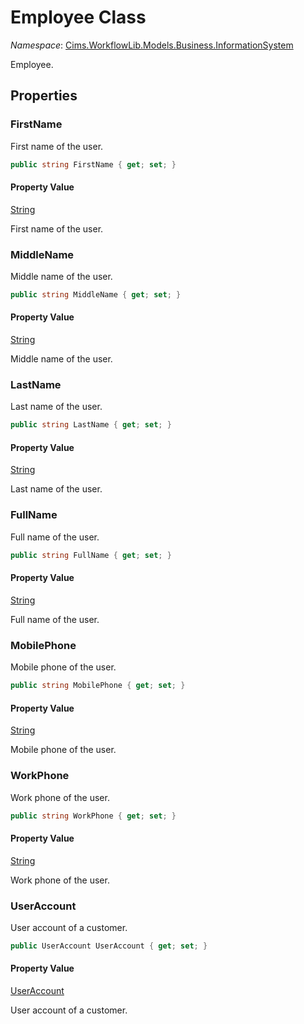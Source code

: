 # Employee Class 

*Namespace*: [Cims.WorkflowLib.Models.Business.InformationSystem](Cims.WorkflowLib.Models.Business.InformationSystem.md)

Employee.

## Properties

### FirstName

First name of the user.

```C#
public string FirstName { get; set; }
```

#### Property Value

[String](https://learn.microsoft.com/en-us/dotnet/api/system.string)

First name of the user.

### MiddleName

Middle name of the user.

```C#
public string MiddleName { get; set; }
```

#### Property Value

[String](https://learn.microsoft.com/en-us/dotnet/api/system.string)

Middle name of the user.

### LastName

Last name of the user.

```C#
public string LastName { get; set; }
```

#### Property Value

[String](https://learn.microsoft.com/en-us/dotnet/api/system.string)

Last name of the user.

### FullName

Full name of the user.

```C#
public string FullName { get; set; }
```

#### Property Value

[String](https://learn.microsoft.com/en-us/dotnet/api/system.string)

Full name of the user.


### MobilePhone

Mobile phone of the user.

```C#
public string MobilePhone { get; set; }
```

#### Property Value

[String](https://learn.microsoft.com/en-us/dotnet/api/system.string)

Mobile phone of the user.

### WorkPhone

Work phone of the user.

```C#
public string WorkPhone { get; set; }
```

#### Property Value

[String](https://learn.microsoft.com/en-us/dotnet/api/system.string)

Work phone of the user.

### UserAccount

User account of a customer.

```C#
public UserAccount UserAccount { get; set; }
```

#### Property Value

[UserAccount](../InformationSystem/UserAccount.md)

User account of a customer.
